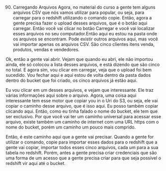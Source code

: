 90. Carregando Arquivos
Agora, no material do curso a gente tem alguns arquivos CSV que nós vamos utilizar para popular, ou seja, para carregar para o redshift utilizando o comando copie. Então, agora a gente precisa fazer o upload desses arquivos, que é o botão aqui carregar. Então você vai clicar no botão Carregar e você vai localizar esses arquivos no seu computador.Então aqui eu estou na pasta onde os arquivos se encontram. Pode existir outros arquivos aqui, mas você vai importar apenas os arquivos CSV. São cinco clientes itens venda, produtos, vendas e vendedores.

Ok, então a gente vai abrir.
Vejam que quando eu abri, ele não importou ainda, ele só colocou a lista desses arquivos, e está dizendo que são cinco no total. E agora sim, vou clicar em carregar, veja que o upload foi bem sucedido. Vou fechar aqui e aqui estou de volta dentro da pasta dados dentro do bucket que foi criado, os cinco arquivos já estão aqui.

Eu vou clicar em um desses arquivos, e vejam que interessante. Ele traz várias informações aqui sobre o arquivo.
Agora, uma coisa aqui interessante tem esse motor que copiar you in o Uri do S3, ou seja, ele vai copiar o caminho desse arquivo, que é isso aqui.
Eu posso também copiar clicando aqui. Então, como eu tinha falado o nome do bucket, ele tem que ser exclusivo. Por que você vai ter um caminho universal para acessar esse arquivo, existe também um caminho de internet com uma URL https com o nome do bucket, porém um caminho um pouco mais comprido.

Então, é este caminho aqui que a gente vai precisar. Quando a gente for utilizar o comando, copie para importar esses dados para o redshift que a gente vai copiar, importar todos esses cinco arquivos, cada um para a sua tabela no redshift.
Porém, antes a gente precisa criar credenciais que são uma forma de um acesso que a gente precisa criar para que seja possível o redshift vir aqui até o bucket.
